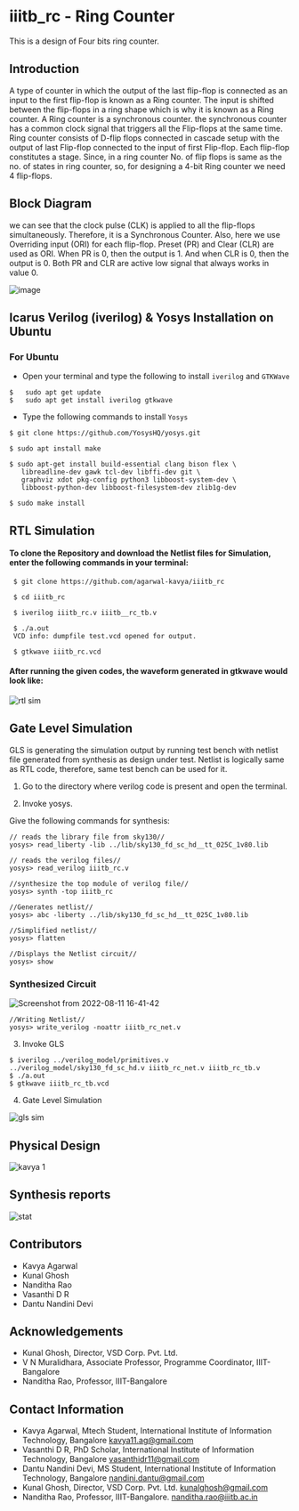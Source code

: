 # iiitb_rc - Ring Counter
This is a design of Four bits ring counter.

## Introduction

A type of counter in which the output of the last flip-flop is connected as an input to the first flip-flop is known as a Ring counter. The input is shifted between the flip-flops in a ring shape which is why it is known as a Ring counter. A Ring counter is a synchronous counter. the synchronous counter has a common clock signal that triggers all the Flip-flops at the same time. Ring counter consists of D-flip flops connected in cascade setup with the output of last Flip-flop connected to the input of first Flip-flop. Each flip-flop constitutes a stage. Since, in a ring counter No. of flip flops is same as the no. of states in ring counter, so, for designing a 4-bit Ring counter we need 4 flip-flops. 

## Block Diagram 

we can see that the clock pulse (CLK) is applied to all the flip-flops simultaneously. Therefore, it is a Synchronous Counter. Also, here we use Overriding input (ORI) for each flip-flop. Preset (PR) and Clear (CLR) are used as ORI. When PR is 0, then the output is 1. And when CLR is 0, then the output is 0. Both PR and CLR are active low signal that always works in value 0.

![image](https://user-images.githubusercontent.com/110079729/181417113-eb003fc4-77b3-4095-9615-6f30c64786d1.png)

## Icarus Verilog (iverilog) & Yosys Installation on Ubuntu

### For Ubuntu

- Open your terminal and type the following to install `iverilog` and `GTKWave`

```
$   sudo apt get update
$   sudo apt get install iverilog gtkwave
```

- Type the following commands to install `Yosys`

```
$ git clone https://github.com/YosysHQ/yosys.git

$ sudo apt install make

$ sudo apt-get install build-essential clang bison flex \
   libreadline-dev gawk tcl-dev libffi-dev git \
   graphviz xdot pkg-config python3 libboost-system-dev \
   libboost-python-dev libboost-filesystem-dev zlib1g-dev
 
$ sudo make install
```



## RTL Simulation

#### To clone the Repository and download the Netlist files for Simulation, enter the following commands in your terminal:
```
 $ git clone https://github.com/agarwal-kavya/iiitb_rc
 
 $ cd iiitb_rc
 
 $ iverilog iiitb_rc.v iiitb__rc_tb.v
 
 $ ./a.out
 VCD info: dumpfile test.vcd opened for output.
 
 $ gtkwave iiitb_rc.vcd
```
#### After running the given codes, the waveform generated in gtkwave would look like:



![rtl sim](https://user-images.githubusercontent.com/110079729/184848839-bc6fda3b-7b1a-4f3c-9929-4b8b9c85650f.png)



## Gate Level Simulation

GLS is generating the simulation output by running test bench with netlist file generated from synthesis as design under test. Netlist is logically same as RTL code, therefore, same test bench can be used for it.

1. Go to the directory where verilog code is present and open the terminal.

2. Invoke yosys.

Give the following commands for synthesis:

```
// reads the library file from sky130//
yosys> read_liberty -lib ../lib/sky130_fd_sc_hd__tt_025C_1v80.lib

// reads the verilog files//
yosys> read_verilog iiitb_rc.v

//synthesize the top module of verilog file//
yosys> synth -top iiitb_rc

//Generates netlist//
yosys> abc -liberty ../lib/sky130_fd_sc_hd__tt_025C_1v80.lib

//Simplified netlist//
yosys> flatten

//Displays the Netlist circuit//
yosys> show

```
### Synthesized Circuit

![Screenshot from 2022-08-11 16-41-42](https://user-images.githubusercontent.com/110079729/184848899-8eea05dd-32da-4d02-ae93-8eff9c5f9351.png)



```
//Writing Netlist//
yosys> write_verilog -noattr iiitb_rc_net.v
```

3. Invoke GLS

```
$ iverilog ../verilog_model/primitives.v ../verilog_model/sky130_fd_sc_hd.v iiitb_rc_net.v iiitb_rc_tb.v
$ ./a.out
$ gtkwave iiitb_rc_tb.vcd
```

4. Gate Level Simulation


![gls sim](https://user-images.githubusercontent.com/110079729/184848738-13364382-2cda-484c-b417-568001ac2706.png)


## Physical Design

![kavya 1](https://user-images.githubusercontent.com/110079729/186621457-2859a2f2-3df1-40ae-b1fa-8b3c42502447.png)


## Synthesis reports


![stat](https://user-images.githubusercontent.com/110079729/187410498-33f4dcc5-5b31-4ecb-8679-63698084579b.png)



## Contributors

* Kavya Agarwal
* Kunal Ghosh
* Nanditha Rao
* Vasanthi D R
* Dantu Nandini Devi

## Acknowledgements
* Kunal Ghosh, Director, VSD Corp. Pvt. Ltd.
* V N Muralidhara, Associate Professor, Programme Coordinator, IIIT-Bangalore
* Nanditha Rao, Professor, IIIT-Bangalore


## Contact Information

* Kavya Agarwal, Mtech Student, International Institute of Information Technology, Bangalore kavya11.ag@gmail.com
* Vasanthi D R, PhD Scholar, International Institute of Information Technology, Bangalore vasanthidr11@gmail.com
* Dantu Nandini Devi, MS Student, International Institute of Information Technology, Bangalore nandini.dantu@gmail.com
* Kunal Ghosh, Director, VSD Corp. Pvt. Ltd. kunalghosh@gmail.com
* Nanditha Rao, Professor, IIIT-Bangalore. nanditha.rao@iiitb.ac.in


